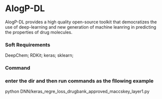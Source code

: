 # AlogP-DL

AlogP-DL provides a high quality open-source toolkit that democratizes 
the use of deep-learning and new generation of machine leanring in 
predicting the properties of drug molecules.

### Soft Requirements
DeepChem;
RDKit;
keras;
sklearn;

### Command
### enter the dir and then run commands as the fllowing example
python DNN/keras_regre_loss_drugbank_approved_maccskey_layer1.py 


